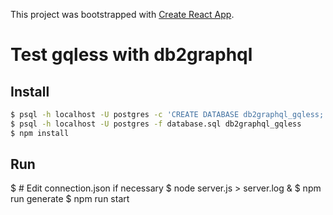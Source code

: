 This project was bootstrapped with [Create React App](https://github.com/facebook/create-react-app).

# Test gqless with db2graphql

## Install
```bash
$ psql -h localhost -U postgres -c 'CREATE DATABASE db2graphql_gqless;' postgres
$ psql -h localhost -U postgres -f database.sql db2graphql_gqless
$ npm install
```

## Run
$ # Edit connection.json if necessary
$ node server.js > server.log &
$ npm run generate
$ npm run start